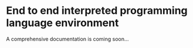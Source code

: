 # End to end interpreted programming language environment
A comprehensive documentation is coming soon...
